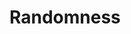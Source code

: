 # Randomness

<!--

- Every consensus commit a new random value is generated.
- Beginning of an epoch, validators create a global random value.
- One value is used to derive unique random value per transaction.
- Pseudo-random generator from a seed that is created once per epoch.

Qs:

- How does it work with consensus / parallel execution / fast path? works like a Clock
- Does it lose its unpredictability closer to the end of the epoch. no
- What is the UID of the Random object? 0x8
- 0x8 - Random - 8 is a lucky number
- Do we protect &mut access to 0x8

---

- RandomInner is updated.
- Every consensus commit the value inside is updated

---

- Developers call `new_generator` and pass in the global random object.
- ...which creates the RandomGenerator from the global seed with a fresh object ID.
- The RandomGenerator uses unknown unpredictable random bytes + fresh object UID from a transaction.

- then they use `generate_bytes` or `generate_u64` or any other integer. Or a value in a range.
- random shuffle of a vector.

Notes: pretty dope utility!

---

- 8 ball is a random number generator.


Difficulties:

- If you know the seed, then you can predict the random number.
- Random should not be used in a public function - predictable.
- Random failure is more expensive than a success scenario.
    - one way out is to first calculate randomness and then do a separate expensive operation.
    - they can set a limit to gas for failure scenarios, so the failure never happens.
    -

> `public entry` -> `entry` call
> there is a PTB attack on the Random object.

 -->
